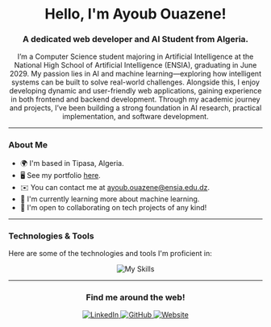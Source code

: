 <h1 align="center">Hello, I'm Ayoub Ouazene!</h1>
<h3 align="center">A dedicated web developer and AI Student from Algeria.</h3>

<p align="center">
I’m a Computer Science student majoring in Artificial Intelligence at the National High School of Artificial Intelligence (ENSIA), graduating in June 2029. My passion lies in AI and machine learning—exploring how intelligent systems can be built to solve real-world challenges. Alongside this, I enjoy developing dynamic and user-friendly web applications, gaining experience in both frontend and backend development. Through my academic journey and projects, I’ve been building a strong foundation in AI research, practical implementation, and software development.
</p>

---

### About Me

- 🌍 I'm based in Tipasa, Algeria.
- 🖥️ See my portfolio [here](https://ayoub-ouazene.vercel.app/).
- ✉️ You can contact me at [ayoub.ouazene@ensia.edu.dz](mailto:ayoub.ouazene@ensia.edu.dz).
- 🧠 I'm currently learning more about machine learning.
- 🤝 I'm open to collaborating on tech projects of any kind!

---

### Technologies & Tools

Here are some of the technologies and tools I'm proficient in:

<div align="center">
  <img src="https://skillicons.dev/icons?i=js,html,css,ts,django,flask,express,mongodb,mysql,fastapi,sqlite,cpp,c,qt,figma,docker,react,nodejs,python,git" alt="My Skills">
</div>

---
<h3 align="center">Find me around the web!</h3>

  <p align="center">
     <a href="https://www.linkedin.com/in/ayoub-ouazene-2369a531b/" target="_blank">
    <img src="https://img.shields.io/badge/LinkedIn-0077B5?style=for-the-badge&logo=linkedin&logoColor=white" alt="LinkedIn">
  </a>
  <a href="https://github.com/ayoub-ouazene" target="_blank">
    <img src="https://img.shields.io/badge/GitHub-100000?style=for-the-badge&logo=github&logoColor=white" alt="GitHub">
  </a>
  <a href="https://ayoub-ouazene.vercel.app/" target="_blank">
    <img src="https://img.shields.io/badge/Website-F06529?style=for-the-badge&logo=globe&logoColor=white" alt="Website">
  </a>
</p> 

